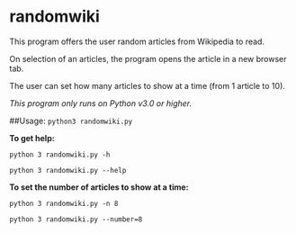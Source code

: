 randomwiki
==========

This program offers the user random articles from Wikipedia to read.

On selection of an articles, the program opens the article in a new browser tab.

The user can set how many articles to show at a time (from 1 article to 10).

*This program only runs on Python v3.0 or higher.*

##Usage:
```python3 randomwiki.py```

**To get help:**

```python 3 randomwiki.py -h```

```python 3 randomwiki.py --help```


**To set the number of articles to show at a time:**

```python 3 randomwiki.py -n 8```

```python 3 randomwiki.py --number=8```
